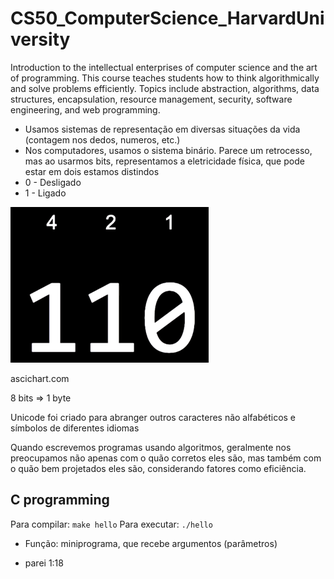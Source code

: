 # CS50_ComputerScience_HarvardUniversity
Introduction to the intellectual enterprises of computer science and the art of programming. This course teaches students how to think algorithmically and solve problems efficiently. Topics include abstraction, algorithms, data structures, encapsulation, resource management, security, software engineering, and web programming.


- Usamos sistemas de representação em diversas situações da vida (contagem nos dedos, numeros, etc.)
- Nos computadores, usamos o sistema binário. Parece um retrocesso, mas ao usarmos bits, representamos a eletricidade física, que pode estar em dois estamos distindos
- 0 - Desligado
- 1 - Ligado

![](img/binary-representation.png)

ascichart.com

8 bits => 1 byte

Unicode foi criado para abranger outros caracteres não alfabéticos e símbolos de diferentes idiomas

Quando escrevemos programas usando algoritmos, geralmente nos preocupamos não apenas com o quão corretos eles são, mas também com o quão bem projetados eles são, considerando fatores como eficiência.


## C programming

Para compilar: `make hello`
Para executar: `./hello`

- Função: miniprograma, que recebe argumentos (parâmetros)

- parei 1:18